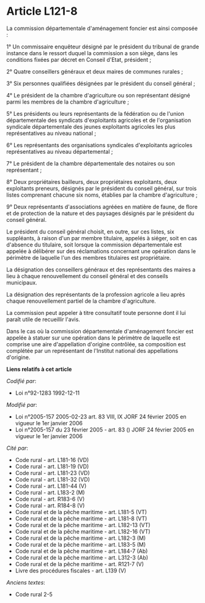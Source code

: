 # Article L121-8

La commission départementale d'aménagement foncier est ainsi composée :

1° Un commissaire enquêteur désigné par le président du tribunal de grande instance dans le ressort duquel la commission a
son siège, dans les conditions fixées par décret en Conseil d'Etat, président ;

2° Quatre conseillers généraux et deux maires de communes rurales ;

3° Six personnes qualifiées désignées par le président du conseil général ;

4° Le président de la chambre d'agriculture ou son représentant désigné parmi les membres de la chambre d'agriculture ;

5° Les présidents ou leurs représentants de la fédération ou de l'union départementale des syndicats d'exploitants agricoles
et de l'organisation syndicale départementale des jeunes exploitants agricoles les plus représentatives au niveau national ;

6° Les représentants des organisations syndicales d'exploitants agricoles représentatives au niveau départemental ;

7° Le président de la chambre départementale des notaires ou son représentant ;

8° Deux propriétaires bailleurs, deux propriétaires exploitants, deux exploitants preneurs, désignés par le président du
conseil général, sur trois listes comprenant chacune six noms, établies par la chambre d'agriculture ;

9° Deux représentants d'associations agréées en matière de faune, de flore et de protection de la nature et des paysages
désignés par le président du conseil général.

Le président du conseil général choisit, en outre, sur ces listes, six suppléants, à raison d'un par membre titulaire,
appelés à siéger, soit en cas d'absence du titulaire, soit lorsque la commission départementale est appelée à délibérer sur
des réclamations concernant une opération dans le périmètre de laquelle l'un des membres titulaires est propriétaire.

La désignation des conseillers généraux et des représentants des maires a lieu à chaque renouvellement du conseil général et
des conseils municipaux.

La désignation des représentants de la profession agricole a lieu après chaque renouvellement partiel de la chambre
d'agriculture.

La commission peut appeler à titre consultatif toute personne dont il lui paraît utile de recueillir l'avis.

Dans le cas où la commission départementale d'aménagement foncier est appelée à statuer sur une opération dans le périmètre
de laquelle est comprise une aire d'appellation d'origine contrôlée, sa composition est complétée par un représentant de
l'Institut national des appellations d'origine.

**Liens relatifs à cet article**

_Codifié par_:

  - Loi n°92-1283 1992-12-11

_Modifié par_:

  - Loi n°2005-157 2005-02-23 art. 83 VIII, IX JORF 24 février 2005 en vigueur le 1er janvier 2006
  - Loi n°2005-157 du 23 février 2005 - art. 83 () JORF 24 février 2005 en vigueur le 1er janvier 2006

_Cité par_:

  - Code rural - art. L181-16 (VD)
  - Code rural - art. L181-19 (VD)
  - Code rural - art. L181-23 (VD)
  - Code rural - art. L181-32 (VD)
  - Code rural - art. L181-44 (V)
  - Code rural - art. L183-2 (M)
  - Code rural - art. R183-6 (V)
  - Code rural - art. R184-8 (V)
  - Code rural et de la pêche maritime - art. L181-5 (VT)
  - Code rural et de la pêche maritime - art. L181-8 (VT)
  - Code rural et de la pêche maritime - art. L182-13 (VT)
  - Code rural et de la pêche maritime - art. L182-16 (VT)
  - Code rural et de la pêche maritime - art. L182-3 (M)
  - Code rural et de la pêche maritime - art. L183-5 (M)
  - Code rural et de la pêche maritime - art. L184-7 (Ab)
  - Code rural et de la pêche maritime - art. L312-3 (Ab)
  - Code rural et de la pêche maritime - art. R121-7 (V)
  - Livre des procédures fiscales - art. L139 (V)

_Anciens textes_:

  - Code rural 2-5
